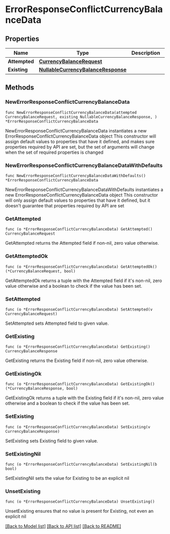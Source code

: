 # ErrorResponseConflictCurrencyBalanceData

## Properties

Name | Type | Description | Notes
------------ | ------------- | ------------- | -------------
**Attempted** | [**CurrencyBalanceRequest**](CurrencyBalanceRequest.md) |  | 
**Existing** | [**NullableCurrencyBalanceResponse**](CurrencyBalanceResponse.md) |  | 

## Methods

### NewErrorResponseConflictCurrencyBalanceData

`func NewErrorResponseConflictCurrencyBalanceData(attempted CurrencyBalanceRequest, existing NullableCurrencyBalanceResponse, ) *ErrorResponseConflictCurrencyBalanceData`

NewErrorResponseConflictCurrencyBalanceData instantiates a new ErrorResponseConflictCurrencyBalanceData object
This constructor will assign default values to properties that have it defined,
and makes sure properties required by API are set, but the set of arguments
will change when the set of required properties is changed

### NewErrorResponseConflictCurrencyBalanceDataWithDefaults

`func NewErrorResponseConflictCurrencyBalanceDataWithDefaults() *ErrorResponseConflictCurrencyBalanceData`

NewErrorResponseConflictCurrencyBalanceDataWithDefaults instantiates a new ErrorResponseConflictCurrencyBalanceData object
This constructor will only assign default values to properties that have it defined,
but it doesn't guarantee that properties required by API are set

### GetAttempted

`func (o *ErrorResponseConflictCurrencyBalanceData) GetAttempted() CurrencyBalanceRequest`

GetAttempted returns the Attempted field if non-nil, zero value otherwise.

### GetAttemptedOk

`func (o *ErrorResponseConflictCurrencyBalanceData) GetAttemptedOk() (*CurrencyBalanceRequest, bool)`

GetAttemptedOk returns a tuple with the Attempted field if it's non-nil, zero value otherwise
and a boolean to check if the value has been set.

### SetAttempted

`func (o *ErrorResponseConflictCurrencyBalanceData) SetAttempted(v CurrencyBalanceRequest)`

SetAttempted sets Attempted field to given value.


### GetExisting

`func (o *ErrorResponseConflictCurrencyBalanceData) GetExisting() CurrencyBalanceResponse`

GetExisting returns the Existing field if non-nil, zero value otherwise.

### GetExistingOk

`func (o *ErrorResponseConflictCurrencyBalanceData) GetExistingOk() (*CurrencyBalanceResponse, bool)`

GetExistingOk returns a tuple with the Existing field if it's non-nil, zero value otherwise
and a boolean to check if the value has been set.

### SetExisting

`func (o *ErrorResponseConflictCurrencyBalanceData) SetExisting(v CurrencyBalanceResponse)`

SetExisting sets Existing field to given value.


### SetExistingNil

`func (o *ErrorResponseConflictCurrencyBalanceData) SetExistingNil(b bool)`

 SetExistingNil sets the value for Existing to be an explicit nil

### UnsetExisting
`func (o *ErrorResponseConflictCurrencyBalanceData) UnsetExisting()`

UnsetExisting ensures that no value is present for Existing, not even an explicit nil

[[Back to Model list]](../README.md#documentation-for-models) [[Back to API list]](../README.md#documentation-for-api-endpoints) [[Back to README]](../README.md)


